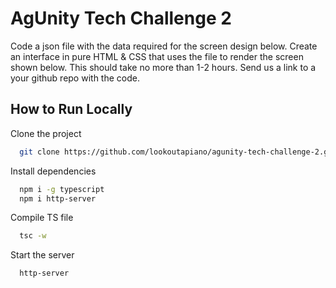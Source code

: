 # AgUnity Tech Challenge 2

Code a json file with the data required for the screen design below.
Create an interface in pure HTML & CSS that uses the file to render the screen
shown below.
This should take no more than 1-2 hours.
Send us a link to a your github repo with the code.

## How to Run Locally

Clone the project

```bash
  git clone https://github.com/lookoutapiano/agunity-tech-challenge-2.git
```

Install dependencies

```bash
  npm i -g typescript
  npm i http-server
```

Compile TS file

```bash
  tsc -w
```

Start the server

```bash
  http-server
```
